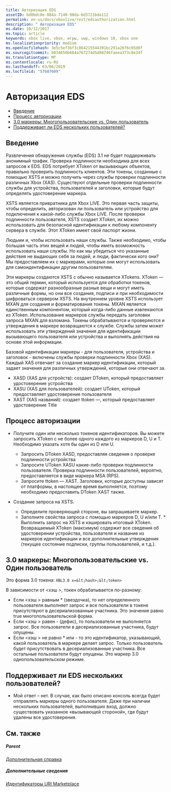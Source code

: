 ```yaml
---
title: Авторизация EDS
assetID: bd0bdc8e-084a-7140-98da-6d3721bda112
permalink: en-us/docs/xboxlive/rest/edsauthorization.html
description: " Авторизация EDS"
ms.date: 10/12/2017
ms.topic: article
keywords: xbox live, xbox, игры, uwp, windows 10, xbox one
ms.localizationpriority: medium
ms.openlocfilehash: 3e5c5ef3bf3c864215544391bc291a26f6c05d0f
ms.sourcegitcommit: b034650b684a767274d5d88746faeea373c8e34f
ms.translationtype: MT
ms.contentlocale: ru-RU
ms.lasthandoff: 03/06/2019
ms.locfileid: "57607609"
---
```

# <a name="eds-authorization"></a>Авторизация EDS
 
  * [Введение](#ID4EN)
  * [Процесс авторизации](#ID4EFB)
  * [3.0 маркеры: Многопользовательские vs. Один пользователь](#ID4EEC)
  * [Поддерживает ли EDS нескольких пользователей?](#ID4EYC)
 
<a id="ID4EN"></a>

 
## <a name="introduction"></a>Введение
 
Развлечения обнаружения службы (EDS) 3.1 не будет поддерживать анонимный трафик. Проверка подлинности необходима для всех запросов к EDS. EDS потребует XToken от вызывающих объектов, правильно проверить подлинность клиентов. Эти токены, созданные с помощью XSTS и можно получить через службы проверки подлинности различных Xbox (XAS). Существуют отдельные проверки подлинности службы для устройства, пользователей и заголовки, которые будут определять удостоверение маркера.
 
XSTS является привратника для Xbox LIVE. Это первая часть защиты, чтобы определить, авторизован ли пользователь или устройство для подключения к какой-либо службы Xbox LIVE. После проверки подлинности пользователя, XSTS создает XToken, их можно использовать для безопасной идентификации к любому компоненту сервера в службе. Этот XToken имеет свой паспорт жизни.
 
Людьми и, чтобы использовать наши службы. Также необходимо, чтобы большая часть этих вещей и людей, чтобы иметь возможность использовать наши службы. Но как мы убедиться что указанные действия не выдающих себя за людей, и люди, фактически кого они? Мы предоставляем их с маркерами, которые они могут использовать для самоидентификации другим пользователям.
 
Эти маркеры создаются XSTS с обычно называется XTokens. XToken — это общий термин, который используется для обработки токенов, которые содержат разнообразные разные вещи и могут иметь различные формы, но они все создания, подписи и при необходимости шифроваться сервером XSTS. На внутреннем уровне XSTS использует MXAN для создания и форматирования токены. MXAN является единственным компонентом, который когда-либо данные извлекаются из XToken. Использование маркеров службы передать заголовки запроса MXAN для взломана. Токены обрабатываются и проверяются и утверждения в маркере возвращаются к службе. Службы затем может использовать эти утверждений значения для идентификации вызывающего пользователя или устройства и выполнять действия на основе этой информации.
 
Базовой идентификации маркеры - для пользователя, устройства и заголовок - включены службы проверки подлинности Xbox (XAS). Каждый XAS отвечает за создание маркер идентификации, который задает значения для различных утверждений, которые они отвечают за.
 
   * XASD (XAS для устройств): создает DToken, который предоставляет удостоверение устройства
   * XASU (XAS для пользователей): создает UToken, который предоставляет удостоверение пользователя
   * XAST (XAS названий): создает ttoken —, который предоставляет удостоверение Title
   
<a id="ID4EFB"></a>

 
## <a name="authorization-process"></a>Процесс авторизации
 
   * Получите один или несколько токенов идентификаторов. Вы можете запросить XToken с не более одного каждого из маркеров D, U и T. Необходимо указать хотя бы один из D или U. 
     * Запросить DToken XASD, предоставляя сведения о проверке подлинности устройства
     * Запросите UToken XASU какие-либо проверки подлинности пользователя. Проверка подлинности пользователей, вероятно, предоставляется в виде маркера MSA (RPS).
     * Запросите ttoken — XAST. Заголовки, которые доступны зависят от платформы, в настоящее время выполняется, поэтому необходимо предоставить DToken XAST также.
  
   * Создание запроса на XSTS.
 
     * Определите проверяющей стороне, вы запрашиваете маркер.
     * Заполните свойства запроса с помощью маркеров D, U и/или T.
    * Выполнить запрос на XSTS и кэшировать итоговый XToken. Возвращаемый XToken (максимум) содержит все сведения об удостоверении устройства, пользователя и название из маркеров идентификации и все дополнительные утверждения (текущее состояние подписки, группы пользователей, и т.д.).
   
<a id="ID4EEC"></a>

 
## <a name="30-tokens-multiuser-vs-single-user"></a>3.0 маркеры: Многопользовательские vs. Один пользователь
 
Это форма 3.0 токена: `XBL3.0 x=&lt;hash>;&lt;token>`
 
В зависимости от &lt;хэш >, токен обрабатывается по-разному:
 
   * Если &lt;хэш > равным * (звездочка), то нет определенного пользователя выполняет запрос и все пользователи в токене присутствуют в десериализованные участника. Это значение равно true многопользовательской форма.
   * Если &lt;хэш > равен - (дефис), то пользователи не выполняется запрос. Все пользователи в десериализованные участника, будут опущены.
   * Если &lt;хэш > не равно * или - то это идентификатор, указывающий, какой пользователь в маркере делает запрос. Только пользователь будет присутствовать в десериализованные участника. Все остальные пользователи будут опущены. Это маркер 3.0 однопользовательском режиме.
   
<a id="ID4EYC"></a>

 
## <a name="does-eds-support-multi-users"></a>Поддерживает ли EDS нескольких пользователей?
 * Мой ответ – нет. В случае, как было описано консоль всегда будет отправлять маркеры одного пользователя. Даже при наличии нескольких пользователей, выполнивших вход, должно существовать указанное «вызывающей стороной», где будут удалены все удостоверения.
  
<a id="ID4E6C"></a>

 
## <a name="see-also"></a>См. также
 
<a id="ID4EBD"></a>

 
##### <a name="parent"></a>Parent  

[Дополнительная справка](atoc-xboxlivews-reference-additional.md)

  
<a id="ID4END"></a>

 
##### <a name="further-information"></a>Дополнительные сведения 

[Идентификаторы URI Marketplace](../uri/marketplace/atoc-reference-marketplace.md)

   
